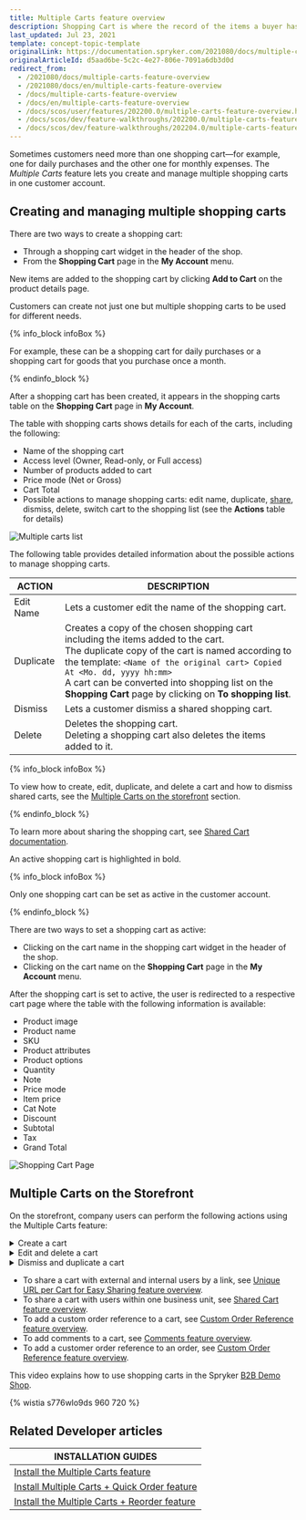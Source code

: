 ```yaml
---
title: Multiple Carts feature overview
description: Shopping Cart is where the record of the items a buyer has ‘picked up’ from the online store is kept. Select products, review them and add more with ease.
last_updated: Jul 23, 2021
template: concept-topic-template
originalLink: https://documentation.spryker.com/2021080/docs/multiple-carts-feature-overview
originalArticleId: d5aad6be-5c2c-4e27-806e-7091a6db3d0d
redirect_from:
  - /2021080/docs/multiple-carts-feature-overview
  - /2021080/docs/en/multiple-carts-feature-overview
  - /docs/multiple-carts-feature-overview
  - /docs/en/multiple-carts-feature-overview
  - /docs/scos/user/features/202200.0/multiple-carts-feature-overview.html
  - /docs/scos/dev/feature-walkthroughs/202200.0/multiple-carts-feature-walkthrough.html
  - /docs/scos/dev/feature-walkthroughs/202204.0/multiple-carts-feature-walkthrough.html
---
```


Sometimes customers need more than one shopping cart—for example, one for daily purchases and the other one for monthly expenses. The *Multiple Carts* feature lets you create and manage multiple shopping carts in one customer account.

## Creating and managing multiple shopping carts

There are two ways to create a shopping cart:

* Through a shopping cart widget in the header of the shop.
* From the **Shopping Cart** page in the **My Account** menu.

New items are added to the shopping cart by clicking **Add to Cart** on the product details page.

Customers can create not just one but multiple shopping carts to be used for different needs.

{% info_block infoBox %}

For example, these can be a shopping cart for daily purchases or a shopping cart for goods that you purchase once a month.

{% endinfo_block %}

After a shopping cart has been created, it appears in the shopping carts table on the **Shopping Cart** page in **My Account**.

The table with shopping carts shows details for each of the carts, including the following:

* Name of the shopping cart
* Access level (Owner, Read-only, or Full access)
* Number of products added to cart
* Price mode (Net or Gross)
* Cart Total
* Possible actions to manage shopping carts: edit name, duplicate, [share](/docs/scos/user/features/{{page.version}}/shared-carts-feature-overview.html), dismiss, delete, switch cart to the shopping list (see the **Actions** table for details)

![Multiple carts list](https://spryker.s3.eu-central-1.amazonaws.com/docs/Features/Shopping+Cart/Cart/Multiple+Carts+per+User+Feature+Overview/multiple-cart-list.png)

The following table provides detailed information about the possible actions to manage shopping carts.

| ACTION | DESCRIPTION |
| --- | --- |
| Edit Name | Lets a customer edit the name of the shopping cart. |
| Duplicate | Creates a copy of the chosen shopping cart including the items added to the cart.<br>The duplicate copy of the cart is named according to the template: `<Name of the original cart> Copied At <Mo. dd, yyyy hh:mm>` <br>A cart can be converted into shopping list on the **Shopping Cart** page by clicking on **To shopping list**.|
| Dismiss | Lets a customer dismiss a shared shopping cart. |
| Delete | Deletes the shopping cart. <br>Deleting a shopping cart also deletes the items added to it. |

{% info_block infoBox %}

To view how to create, edit, duplicate, and delete a cart and how to dismiss shared carts, see the [Multiple Carts on the storefront](#multiple-carts-per-user-on-the-storefront) section.

{% endinfo_block %}

To learn more about sharing the shopping cart, see [Shared Cart documentation](/docs/scos/user/features/{{page.version}}/shared-carts-feature-overview.html).

An active shopping cart is highlighted in bold.

{% info_block infoBox %}

Only one shopping cart can be set as active in the customer account.

{% endinfo_block %}

There are two ways to set a shopping cart as active:
* Clicking on the cart name in the shopping cart widget in the header of the shop.
* Clicking on the cart name on the **Shopping Cart** page in the **My Account** menu.

After the shopping cart is set to active, the user is redirected to a respective cart page where the table with the following information is available:

* Product image
* Product name
* SKU
* Product attributes
* Product options
* Quantity
* Note
* Price mode
* Item price
* Cat Note
* Discount
* Subtotal
* Tax
* Grand Total

![Shopping Cart Page](https://spryker.s3.eu-central-1.amazonaws.com/docs/Features/Shopping+Cart/Cart/Multiple+Carts+per+User+Feature+Overview/a-shopping-cart-page.png)

## Multiple Carts on the Storefront
On the storefront, company users can perform the following actions using the Multiple Carts feature:
<a name="multiple-carts-per-user-on-the-storefront"></a>

<details>
<summary markdown='span'>Create a cart</summary>

![Create a cart](https://spryker.s3.eu-central-1.amazonaws.com/docs/Features/Shopping+Cart/Cart/Multiple+Carts+per+User+Feature+Overview/create-a-cart.gif)
</details>

<details>
<summary markdown='span'>Edit and delete a cart</summary>

![Edit and delete a cart](https://spryker.s3.eu-central-1.amazonaws.com/docs/Features/Shopping+Cart/Cart/Multiple+Carts+per+User+Feature+Overview/manage-a-shopping-cart.gif)
</details>
<details>
<summary markdown='span'>Dismiss and duplicate a cart</summary>

![Dismiss and duplicate a cart](https://spryker.s3.eu-central-1.amazonaws.com/docs/Features/Shopping+Cart/Cart/Multiple+Carts+per+User+Feature+Overview/dismiss-and-duplicate-a-shopping-cart.gif)
</details>

* To share a cart with external and internal users by a link, see [Unique URL per Cart for Easy Sharing feature overview](/docs/scos/user/features/{{page.version}}/persistent-cart-sharing-feature-overview.html).
* To share a cart with users within one business unit, see [Shared Cart feature overview](/docs/scos/user/features/{{page.version}}/shared-carts-feature-overview.html#shared-cart-on-the-storefront).
* To add a custom order reference to a cart, see [Custom Order Reference feature overview](/docs/scos/user/features/{{page.version}}/order-management-feature-overview/custom-order-reference-overview.html).
* To add comments to a cart, see [Comments feature overview](/docs/scos/user/features/{{page.version}}/comments-feature-overview.html#comments-on-the-storefront).
* To add a customer order reference to an order, see [Custom Order Reference feature overview](/docs/scos/user/features/{{page.version}}/order-management-feature-overview/custom-order-reference-overview.html).


This video explains how to use shopping carts in the Spryker [B2B Demo Shop](/docs/scos/user/intro-to-spryker/b2b-suite.html).

{% wistia s776wlo9ds 960 720 %}


## Related Developer articles

|INSTALLATION GUIDES  |
|---------|
| [Install the Multiple Carts feature](/docs/scos/dev/feature-integration-guides/{{page.version}}/multiple-carts-feature-integration.html)  |
| [Install Multiple Carts + Quick Order feature](/docs/scos/dev/feature-integration-guides/{{page.version}}/multiple-carts-quick-order-feature-integration.html)  |
| [Install the Multiple Carts + Reorder feature](/docs/scos/dev/feature-integration-guides/{{page.version}}/multiple-carts-reorder-feature-integration.html)   |
